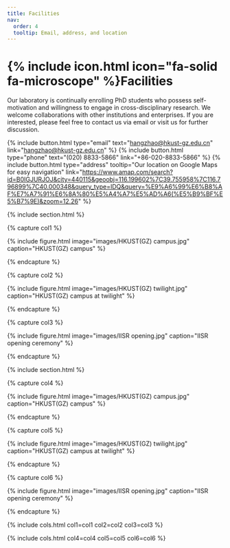 ```yaml
---
title: Facilities
nav:
  order: 4
  tooltip: Email, address, and location
---
```


# {% include icon.html icon="fa-solid fa-microscope" %}Facilities

Our laboratory is continually enrolling PhD students who possess self-motivation and willingness to engage in cross-disciplinary research. We welcome collaborations with other institutions and enterprises. If you are interested, please feel free to contact us via email or visit us for further discussion.

{%
  include button.html
  type="email"
  text="hangzhao@hkust-gz.edu.cn"
  link="hangzhao@hkust-gz.edu.cn"
%}
{%
  include button.html
  type="phone"
  text="(020) 8833-5866"
  link="+86-020-8833-5866"
%}
{%
  include button.html
  type="address"
  tooltip="Our location on Google Maps for easy navigation"
  link="https://www.amap.com/search?id=B0IGJURJOJ&city=440115&geoobj=116.199602%7C39.755958%7C116.796899%7C40.000348&query_type=IDQ&query=%E9%A6%99%E6%B8%AF%E7%A7%91%E6%8A%80%E5%A4%A7%E5%AD%A6(%E5%B9%BF%E5%B7%9E)&zoom=12.26"
%}

{% include section.html %}

{% capture col1 %}

{%
  include figure.html
  image="images/HKUST(GZ) campus.jpg"
  caption="HKUST(GZ) campus"
%}

{% endcapture %}

{% capture col2 %}

{%
  include figure.html
  image="images/HKUST(GZ) twilight.jpg"
  caption="HKUST(GZ) campus at twilight"
%}

{% endcapture %}

{% capture col3 %}

{%
  include figure.html
  image="images/IISR opening.jpg"
  caption="IISR opening ceremony"
%}

{% endcapture %}

{% include section.html %}

{% capture col4 %}

{%
  include figure.html
  image="images/HKUST(GZ) campus.jpg"
  caption="HKUST(GZ) campus"
%}

{% endcapture %}

{% capture col5 %}

{%
  include figure.html
  image="images/HKUST(GZ) twilight.jpg"
  caption="HKUST(GZ) campus at twilight"
%}

{% endcapture %}

{% capture col6 %}

{%
  include figure.html
  image="images/IISR opening.jpg"
  caption="IISR opening ceremony"
%}

{% endcapture %}


{% include cols.html col1=col1 col2=col2 col3=col3 %}

{% include cols.html col4=col4 col5=col5 col6=col6 %}
